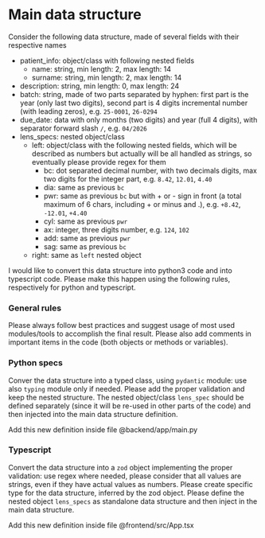 # Main data structure

Consider the following data structure, made of several fields with their respective names

- patient_info: object/class with following nested fields
  - name: string, min length: 2, max length: 14
  - surname: string, min length: 2, max length: 14
- description: string, min length: 0, max length: 24
- batch: string, made of two parts separated by hyphen: first part is the year (only last two digits), second part is 4 digits incremental number (with leading zeros), e.g. `25-0001`, `26-0294`
- due_date: data with only months (two digits) and year (full 4 digits), with separator forward slash `/`, e.g. `04/2026`
- lens_specs: nested object/class
  - left: object/class with the following nested fields, which will be described as numbers but actually will be all handled as strings, so eventually please provide regex for them
    - bc: dot separated decimal number, with two decimals digits, max two digits for the integer part, e.g. `8.42`, `12.01`, `4.40`
    - dia: same as previous `bc`
    - pwr: same as previous `bc` but with + or - sign in front (a total maximum of 6 chars, including + or minus and .), e.g. `+8.42`, `-12.01`, `+4.40`
    - cyl: same as previous `pwr`
    - ax: integer, three digits number, e.g. `124`, `102`
    - add: same as previous `pwr`
    - sag: same as previous `bc`
  - right: same as `left` nested object

I would like to convert this data structure into python3 code and into typescript code. Please make this happen using the following rules, respectively for python and typescript.

### General rules

Please always follow best practices and suggest usage of most used modules/tools to accomplish the final result. Please also add comments in important items in the code (both objects or methods or variables).

### Python specs

Conver the data structure into a typed class, using `pydantic` module: use also `typing` module only if needed. Please add the proper validation and keep the nested structure. The nested object/class `lens_spec` should be defined separately (since it will be re-used in other parts of the code) and then injected into the main data structure definition.

Add this new definition inside file @backend/app/main.py

### Typescript

Convert the data structure into a `zod` object implementing the proper validation: use regex where needed, please consider that all values are strings, even if they have actual values as numbers.
Please create specific type for the data structure, inferred by the zod object.
Please define the nested object `lens_specs` as standalone data structure and then inject in the main data structure.

Add this new definition inside file @frontend/src/App.tsx
